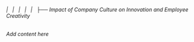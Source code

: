 ###### |   |   |   |   |   ├── Impact of Company Culture on Innovation and Employee Creativity

*Add content here*